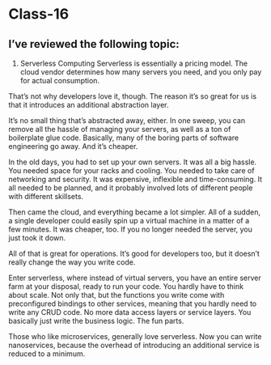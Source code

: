 # Class-16
## I’ve reviewed the following topic:

1. Serverless Computing
Serverless is essentially a pricing model. The cloud vendor determines how many servers you need, and you only pay for actual consumption.

That’s not why developers love it, though. The reason it’s so great for us is that it introduces an additional abstraction layer.

It’s no small thing that’s abstracted away, either. In one sweep, you can remove all the hassle of managing your servers, as well as a ton of boilerplate glue code. Basically, many of the boring parts of software engineering go away. And it’s cheaper.

In the old days, you had to set up your own servers. It was all a big hassle. You needed space for your racks and cooling. You needed to take care of networking and security. It was expensive, inflexible and time-consuming. It all needed to be planned, and it probably involved lots of different people with different skillsets.

Then came the cloud, and everything became a lot simpler. All of a sudden, a single developer could easily spin up a virtual machine in a matter of a few minutes. It was cheaper, too. If you no longer needed the server, you just took it down.

All of that is great for operations. It’s good for developers too, but it doesn’t really change the way you write code.

Enter serverless, where instead of virtual servers, you have an entire server farm at your disposal, ready to run your code. You hardly have to think about scale. Not only that, but the functions you write come with preconfigured bindings to other services, meaning that you hardly need to write any CRUD code. No more data access layers or service layers. You basically just write the business logic. The fun parts.

Those who like microservices, generally love serverless. Now you can write nanoservices, because the overhead of introducing an additional service is reduced to a minimum.


